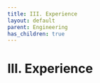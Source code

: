 ```yaml
---
title: III. Experience
layout: default
parent: Engineering
has_children: true
---
```


# III. Experience